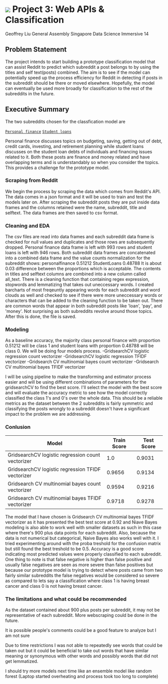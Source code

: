 # ![](https://ga-dash.s3.amazonaws.com/production/assets/logo-9f88ae6c9c3871690e33280fcf557f33.png) Project 3: Web APIs & Classification

Geoffrey Liu
General Assembly Singapore
Data Science Immersive 14

## Problem Statement

The project intends to start building a prototype classification model that can assist Reddit to predict which subreddit a post belongs to by using the titles and self text(posts) combined. The aim is to see if the model can potentially speed up the process efficiency for Reddit in detecting if posts in the subreddit should be there or moved elsewhere. Hopefully, the model can eventually be used more broadly for classification to the rest of the subreddits in the future.


## Executive Summary
The two subreddits chosen for the classfication model are

[`Personal finance`](https://www.reddit.com/r/personalfinance)
[`Student loans`](https://www.reddit.com/r/StudentLoans)

Personal finance discusses topics on budgeting, saving, getting out of debt, credit cards, investing, and retirement planning while student loans discusses on the student loan debts of individuals and financing issues related to it.
Both these posts are finance and money related and have overlapping terms and is understandably so when you consider the topics. This provides a challenge for the prototype model. 

### Scraping from Reddit

We begin the process by scraping the data which comes from Reddit's API. The data comes in a json format and it will be used to train and test the models later on. After scraping the subreddit posts they are put inside data frames and the columns retained were the name, subreddit, title and selftext. The data frames are then saved to csv format. 

### Cleaning and EDA

The csv files are read into data frames and each subreddit data frame is checked for null values and duplicates and those rows are subsequently dropped. Personal finance data frame is left with 993 rows and student loans is left with 946 rows. Both subreddit data frames are concatenated into a combined data frame and the value counts normalization for the subreddit shows: personalfinance    0.51212
StudentLoans       0.48788
It is about 0.03 difference between the proportions which is acceptable. The contents in titles and selftext columns are combined into a new column called all_text. There is a cleaning function that containing regex expression, stopwords and lemmatizing that takes out uneccessary words. I created barcharts of most freqeuntly appearing words for each subreddit and word clouds as well and checked to see if there were more uneccessary words or characters that can be added to the cleaning function to be taken out. There are common words that appear in both subreddit posts like 'loan', 'pay', and 'money'. Not surprising as both subreddits revolve around those topics. After this is done, the file is saved.

### Modeling

As a baseline accuracy, the majority class personal finance with proportion 0.51212 will be class 1 and student loans with proportion 0.48788 will be class 0. We will be doing four models process.
-GridsearchCV logistic regression count vectorizer
-GridsearchCV logistic regression TFIDF vectorizer
-Gridsearch CV multinomial bayes count vectorizer
-Gridsearch CV multinomial bayes TFIDF vectorizer

I will be using pipeline to make the transforming and estimator process easier and will be using different combinations of parameters for the gridsearchCV to find the best score. I'll select the model with the best score and will evaluate the accuracy  metric to see how the model correctly classified the class 1's and 0's over the whole data. This should be a reliable metrics as the dataset between the 2 subreddits is fairly symmetric and classifying the posts wrongly to a subreddit doesn't have a significant impact to the problem we are addressing. 

### Conlusion

|Model|Train Score|Test Score|
|---|---|---|
|GridsearchCV logistic regression count vectorizer|1.0|0.9031|
|GridsearchCV logistic regression TFIDF vectorizer|0.9656|0.9134|
|Gridsearch CV multinomial bayes count vectorizer|0.9594|0.9216|
|Gridsearch CV multinomial bayes TFIDF vectorizer|0.9718|0.9278|

The model that I have chosen is Gridsearch CV multinomial bayes TFIDF vectorizer as it has presented the best test score at 0.92 and Niave Bayes modeling is also able to work well with smaller datasets as such in this case where there's 900 plus data points for each subreddit. Also, because the data is not numerical but categorical, Naive Bayes also works well with it. I tried experimenting around with the proba treshold for the confusion matrix but still found the best treshold to be 0.5. Accuracy is a good score indicating most predicted values were properly classified to each subreddit. One thing to note is that false negative is higher than false positive and usually false negatives are seen as more severe than false positives but because our prototype model is trying to detect where posts came from two fairly similar subreddits the false negatives would be considered so severe as compared to lets say a classification where class 1 is having breast cancer and class 0 is not having breast cancer.
   
    
### The limitations and what could be recommended

As the dataset contained about 900 plus posts per subreddit, it may not be representative of each subreddit. More webscraping could be done in the future.

It is possible people's comments could be a good feature to analyze but I am not sure

Due to time restrictions I was not able to repeatedly see words that could be taken out but it could be beneficial to take out words that have similar meaning or synonymous with other words and possibly words that did not get lemmatized.

I should try more models next time like an ensemble model like random forest (Laptop started overheating and process took too long to complete)



 








